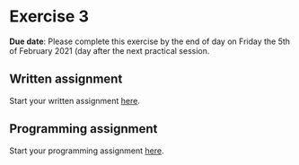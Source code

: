 # Exercise 3

**Due date**: Please complete this exercise by the end of day on Friday the 5th of February 2021 (day after the next practical session.
  
## Written assignment

Start your written assignment [here](Exercise-3-writing.md).

## Programming assignment

Start your programming assignment [here](Exercise-3-programming.ipynb).
